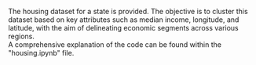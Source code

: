 The housing dataset for a state is provided. The objective is to cluster this dataset based on key attributes such as median income, longitude, and latitude, with the aim of delineating economic segments across various regions.</br>
A comprehensive explanation of the code can be found within the "housing.ipynb" file.
